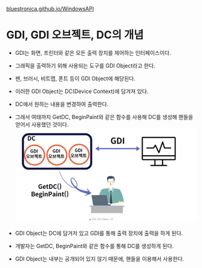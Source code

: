 [bluestronica.github.io/WindowsAPI](https://bluestronica.github.io/WindowsAPI)

# GDI, GDI 오브젝트, DC의 개념
- GDI는 화면, 프린터와 같은 모든 출력 장치를 제어하는 인터페이스이다.
- 그래픽을 출력하기 위해 사용되는 도구를 GDI Object라고 한다.
- 펜, 브러시, 비트맵, 폰트 등이 GDI Object에 해당된다.
- 이러한 GDI Object는 DC(Device Context)에 담겨져 있다.
- DC에서 원하는 내용을 변경하여 출력한다.
- 그래서 여태까지 GetDC, BeginPaint와 같은 함수를 사용해 DC를 생성해 핸들을 얻어서 사용했던 것이다.
![img](Img/DC_GDI.png)

- GDI Object는 DC에 담겨저 있고 GDI를 통해 출력 장치에 출력을 하게 된다.
- 개발자는 GetDC, BeginPaint와 같은 함수를 통해 DC를 생성하게 된다.
- GDI Object는 내부는 공개되어 있지 않기 때문에, 핸들을 이용해서 사용한다.
